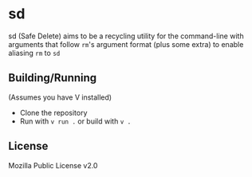 # sd

sd (Safe Delete) aims to be a recycling utility for the command-line with arguments that
follow `rm`'s argument format (plus some extra) to enable aliasing `rm` to `sd`

## Building/Running

(Assumes you have V installed)
- Clone the repository
- Run with `v run .` or build with `v .`

## License

Mozilla Public License v2.0